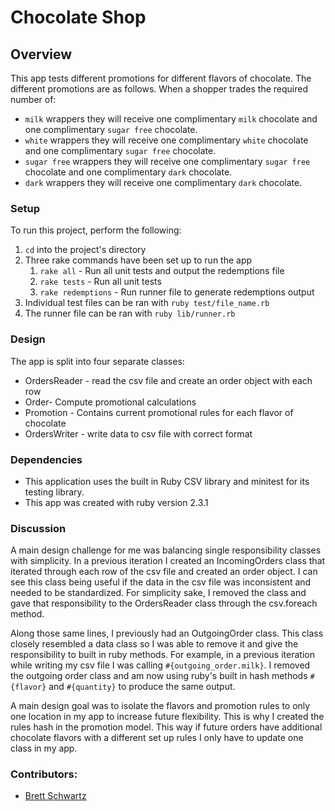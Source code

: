 # Chocolate Shop

## Overview

This app tests different promotions for different flavors of chocolate. The different promotions are as follows. When a shopper trades the required number of:
  - `milk` wrappers they will receive one complimentary `milk` chocolate
    and one complimentary `sugar free` chocolate.
  - `white` wrappers they will receive one complimentary `white`
    chocolate and one complimentary `sugar free` chocolate.
  - `sugar free` wrappers they will receive one complimentary `sugar
    free` chocolate and one complimentary `dark` chocolate.
  - `dark` wrappers they will receive one complimentary `dark`
    chocolate.

### Setup

To run this project, perform the following:
  1. `cd` into the project's directory
  2. Three rake commands have been set up to run the app
     1. `rake all` - Run all unit tests and output the redemptions file
     2. `rake tests` - Run all unit tests
     3. `rake redemptions` - Run runner file to generate redemptions output
  3. Individual test files can be ran with `ruby test/file_name.rb`
  4. The runner file can be ran with `ruby lib/runner.rb`

### Design
The app is split into four separate classes:
* OrdersReader - read the csv file and create an order object with each row
* Order- Compute promotional calculations
* Promotion - Contains current promotional rules for each flavor of chocolate
* OrdersWriter - write data to csv file with correct format

### Dependencies

* This application uses the built in Ruby CSV library and minitest for its testing library.
* This app was created with ruby version 2.3.1

### Discussion
  A main design challenge for me was balancing single responsibility classes with simplicity. In a previous iteration I created an IncomingOrders class that iterated through each row of the csv file and created an order object. I can see this class being useful if the data in the csv file was inconsistent and needed to be standardized. For simplicity sake, I removed the class and gave that responsibility to the OrdersReader class through the csv.foreach method.

  Along those same lines, I previously had an OutgoingOrder class. This class closely resembled a data class so I was able to remove it and give the responsibility to built in ruby methods. For example, in a previous iteration while writing my csv file I was calling `#{outgoing_order.milk}`. I removed the outgoing order class and am now using ruby's built in hash methods `#{flavor}` and `#{quantity}` to produce the same output.

  A main design goal was to isolate the flavors and promotion rules to only one location in my app to increase future flexibility. This is why I created the rules hash in the promotion model. This way if future orders have additional chocolate flavors with a different set up rules I only have to update one class in my app.

### Contributors:
* [Brett Schwartz](https://github.com/bschwartz10)
